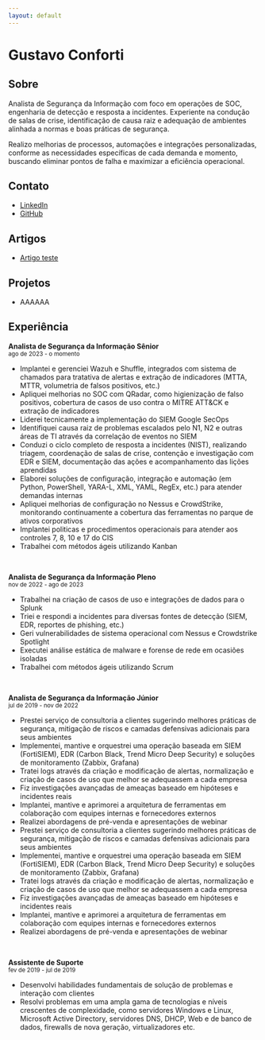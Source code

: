 ```yaml
---
layout: default
---
```


Gustavo Conforti
=============

Sobre
-------

Analista de Segurança da Informação com foco em operações de SOC, engenharia de detecção e resposta a incidentes. Experiente na condução de salas de crise, identificação de causa raiz e adequação de ambientes alinhada a normas e boas práticas de segurança.

Realizo melhorias de processos, automações e integrações personalizadas, conforme as necessidades específicas de cada demanda e momento, buscando eliminar pontos de falha e maximizar a eficiência operacional.

Contato
-------

   * [LinkedIn](https://www.linkedin.com/in/gustavoconforti)
   * [GitHub](https://github.com/gustavoconforti)

Artigos
------

   * [Artigo teste](artigos/artigo-teste.md)

Projetos
------

   * AAAAAA

Experiência
------
**Analista de Segurança da Informação Sênior**\
<sup>ago de 2023 - o momento</sup>

   * Implantei e gerenciei Wazuh e Shuffle, integrados com sistema de chamados para tratativa de alertas e extração de indicadores (MTTA, MTTR, volumetria de falsos positivos, etc.) 
   * Apliquei melhorias no SOC com QRadar, como higienização de falso positivos, cobertura de casos de uso contra o MITRE ATT&CK e extração de indicadores
   * Liderei tecnicamente a implementação do SIEM Google SecOps
   * Identifiquei causa raiz de problemas escalados pelo N1, N2 e outras áreas de TI através da correlação de eventos no SIEM
   * Conduzi o ciclo completo de resposta a incidentes (NIST), realizando triagem, coordenação de salas de crise, contenção e investigação com EDR e SIEM, documentação das ações e acompanhamento das lições aprendidas
   * Elaborei soluções de configuração, integração e automação (em Python, PowerShell, YARA-L, XML, YAML, RegEx, etc.) para atender demandas internas
   * Apliquei melhorias de configuração no Nessus e CrowdStrike, monitorando continuamente a cobertura das ferramentas no parque de ativos corporativos
   * Implantei politicas e procedimentos operacionais para atender aos controles 7, 8, 10 e 17 do CIS
   * Trabalhei com métodos ágeis utilizando Kanban

<br>
    
**Analista de Segurança da Informação Pleno**\
<sup>nov de 2022 - ago de 2023</sup>

   * Trabalhei na criação de casos de uso e integrações de dados para o Splunk
   * Triei e respondi a incidentes para diversas fontes de detecção (SIEM, EDR, reportes de phishing, etc.)
   * Geri vulnerabilidades de sistema operacional com Nessus e Crowdstrike Spotlight
   * Executei análise estática de malware e forense de rede em ocasiões isoladas
   * Trabalhei com métodos ágeis utilizando Scrum
    
<br>

**Analista de Segurança da Informação Júnior**\
<sup>jul de 2019 - nov de 2022</sup>
    
   * Prestei serviço de consultoria a clientes sugerindo melhores práticas de segurança, mitigação de riscos e camadas defensivas adicionais para seus ambientes
   * Implementei, mantive e orquestrei uma operação baseada em SIEM (FortiSIEM), EDR (Carbon Black, Trend Micro Deep Security) e soluções de monitoramento (Zabbix, Grafana)
   * Tratei logs através da criação e modificação de alertas, normalização e criação de casos de uso que melhor se adequassem a cada empresa
   * Fiz investigações avançadas de ameaças baseado em hipóteses e incidentes reais
   * Implantei, mantive e aprimorei a arquitetura de ferramentas em colaboração com equipes internas e fornecedores externos
   * Realizei abordagens de pré-venda e apresentações de webinar
   * Prestei serviço de consultoria a clientes sugerindo melhores práticas de segurança, mitigação de riscos e camadas defensivas adicionais para seus ambientes 
   * Implementei, mantive e orquestrei uma operação baseada em SIEM (FortiSIEM), EDR (Carbon Black, Trend Micro Deep Security) e soluções de monitoramento (Zabbix, Grafana) 
   * Tratei logs através da criação e modificação de alertas, normalização e criação de casos de uso que melhor se adequassem a cada empresa 
   * Fiz investigações avançadas de ameaças baseado em hipóteses e incidentes reais 
   * Implantei, mantive e aprimorei a arquitetura de ferramentas em colaboração com equipes internas e fornecedores externos 
   * Realizei abordagens de pré-venda e apresentações de webinar 

<br>

**Assistente de Suporte**\
<sup>fev de 2019 - jul de 2019</sup>

   * Desenvolvi habilidades fundamentais de solução de problemas e interação com clientes
   * Resolvi problemas em uma ampla gama de tecnologias e níveis crescentes de complexidade, como servidores Windows e Linux, Microsoft Active Directory, servidores DNS, DHCP, Web e de banco de dados, firewalls de nova geração, virtualizadores etc.

